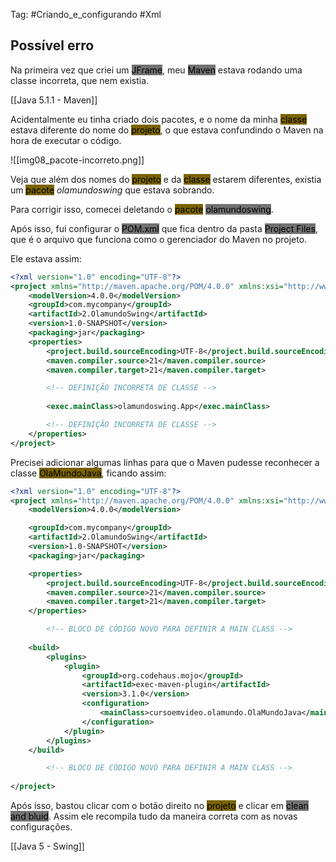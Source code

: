 Tag: #Criando_e_configurando #Xml

## Possível erro

Na primeira vez que criei um <mark style="background: #727272;">JFrame</mark>, meu <mark style="background: #727272;">Maven</mark> estava rodando uma classe incorreta, que nem existia.

[[Java 5.1.1 - Maven]]

Acidentalmente eu tinha criado dois pacotes, e o nome da minha <mark style="background: #7A6300;">classe</mark> estava diferente do nome do <mark style="background: #7A6300;">projeto</mark>, o que estava confundindo o Maven na hora de executar o código.

![[img08_pacote-incorreto.png]]

Veja que além dos nomes do <mark style="background: #7A6300;">projeto</mark> e da <mark style="background: #7A6300;">classe</mark> estarem diferentes, existia um <mark style="background: #7A6300;">pacote</mark> *olamundoswing* que estava sobrando.

Para corrigir isso,  comecei deletando o <mark style="background: #7A6300;">pacote</mark> <mark style="background: #727272;">olamundoswing</mark>.

Após isso, fui configurar o <mark style="background: #727272;">POM.xml</mark> que fica dentro da pasta <mark style="background: #727272;">Project Files</mark>, que é o arquivo que funciona como o gerenciador do Maven no projeto.

Ele estava assim:

```xml
<?xml version="1.0" encoding="UTF-8"?>
<project xmlns="http://maven.apache.org/POM/4.0.0" xmlns:xsi="http://www.w3.org/2001/XMLSchema-instance" xsi:schemaLocation="http://maven.apache.org/POM/4.0.0 http://maven.apache.org/xsd/maven-4.0.0.xsd">
	<modelVersion>4.0.0</modelVersion>
	<groupId>com.mycompany</groupId>
	<artifactId>2.OlamundoSwing</artifactId>
	<version>1.0-SNAPSHOT</version> 
	<packaging>jar</packaging>
	<properties>
		<project.build.sourceEncoding>UTF-8</project.build.sourceEncoding>
		<maven.compiler.source>21</maven.compiler.source>
		<maven.compiler.target>21</maven.compiler.target>

		<!-- DEFINIÇÃO INCORRETA DE CLASSE --> 
		
		<exec.mainClass>olamundoswing.App</exec.mainClass> 

		<!-- DEFINIÇÃO INCORRETA DE CLASSE --> 
	</properties>
</project>
```

Precisei adicionar algumas linhas para que o Maven pudesse reconhecer a classe <mark style="background: #7A6300;">OlaMundoJava</mark>, ficando assim:

```xml
<?xml version="1.0" encoding="UTF-8"?>
<project xmlns="http://maven.apache.org/POM/4.0.0" xmlns:xsi="http://www.w3.org/2001/XMLSchema-instance" xsi:schemaLocation="http://maven.apache.org/POM/4.0.0 http://maven.apache.org/xsd/maven-4.0.0.xsd">
    <modelVersion>4.0.0</modelVersion>

    <groupId>com.mycompany</groupId>
    <artifactId>2.OlamundoSwing</artifactId>
    <version>1.0-SNAPSHOT</version>
    <packaging>jar</packaging>

    <properties>
        <project.build.sourceEncoding>UTF-8</project.build.sourceEncoding>
        <maven.compiler.source>21</maven.compiler.source>
        <maven.compiler.target>21</maven.compiler.target>
    </properties>

		<!-- BLOCO DE CÓDIGO NOVO PARA DEFINIR A MAIN CLASS --> 
		
    <build>
        <plugins>
            <plugin>
                <groupId>org.codehaus.mojo</groupId>
                <artifactId>exec-maven-plugin</artifactId>
                <version>3.1.0</version>
                <configuration>
                    <mainClass>cursoemvideo.olamundo.OlaMundoJava</mainClass>
                </configuration>
            </plugin>
        </plugins>
    </build>

		<!-- BLOCO DE CÓDIGO NOVO PARA DEFINIR A MAIN CLASS --> 
		
</project>
```

Após isso, bastou clicar com o botão direito no <mark style="background: #7A6300;">projeto</mark> e clicar em <mark style="background: #727272;">clean and bluid</mark>. Assim ele recompila tudo da maneira correta com as novas configurações.

[[Java 5 - Swing]]